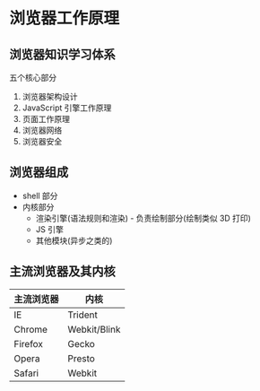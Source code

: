 # 浏览器工作原理  
## 浏览器知识学习体系  
五个核心部分  
1. 浏览器架构设计  
2. JavaScript 引擎工作原理  
3. 页面工作原理  
4. 浏览器网络  
5. 浏览器安全  

## 浏览器组成
- shell 部分  
- 内核部分  
  - 渲染引擎(语法规则和渲染) - 负责绘制部分(绘制类似 3D 打印)
  - JS 引擎
  - 其他模块(异步之类的)

## 主流浏览器及其内核  
主流浏览器     | 内核
------------- | -------------
IE            | Trident
Chrome        | Webkit/Blink
Firefox       | Gecko
Opera         | Presto
Safari        | Webkit

